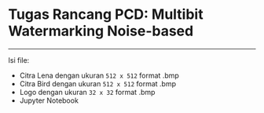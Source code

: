 # Tugas Rancang PCD: Multibit Watermarking Noise-based
---
Isi file:
* Citra Lena dengan ukuran `512 x 512` format .bmp
* Citra Bird dengan ukuran `512 x 512` format .bmp
* Logo dengan ukuran `32 x 32` format .bmp
* Jupyter Notebook
